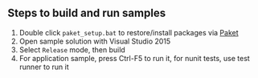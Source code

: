 ## Steps to build and run samples
1. Double click `paket_setup.bat` to restore/install packages via [Paket](https://fsprojects.github.io/Paket/index.html)
2. Open sample solution with Visual Studio 2015
3. Select `Release` mode, then build
4. For application sample, press Ctrl-F5 to run it, for nunit tests, use test runner to run it
